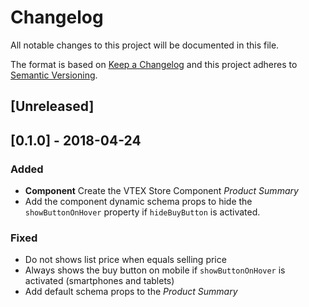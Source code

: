 # Changelog

All notable changes to this project will be documented in this file.

The format is based on [Keep a Changelog](http://keepachangelog.com/en/1.0.0/)
and this project adheres to [Semantic Versioning](http://semver.org/spec/v2.0.0.html).

## [Unreleased]

## [0.1.0] - 2018-04-24

### Added

* **Component** Create the VTEX Store Component _Product Summary_
* Add the component dynamic schema props to hide the `showButtonOnHover` property if `hideBuyButton` is activated.

### Fixed

* Do not shows list price when equals selling price
* Always shows the buy button on mobile if `showButtonOnHover` is activated (smartphones and tablets)
* Add default schema props to the _Product Summary_
